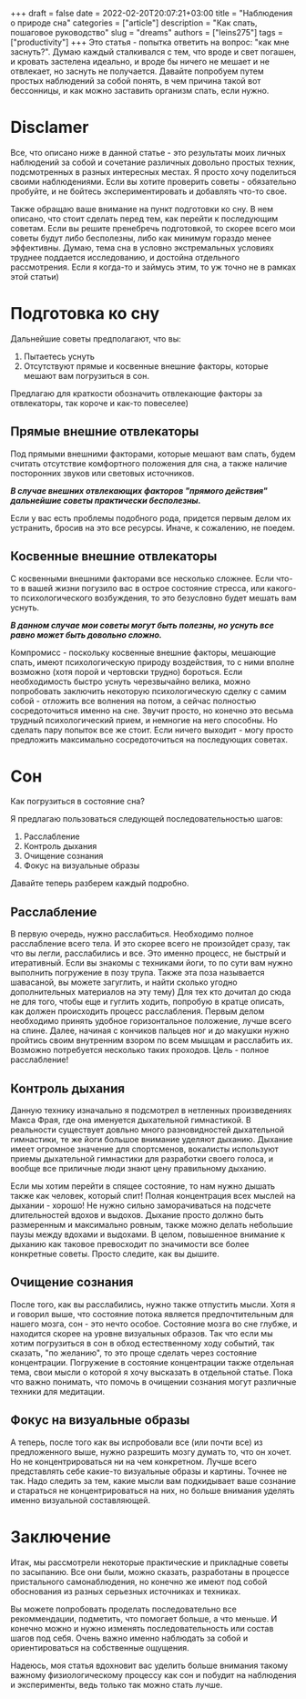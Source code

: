 +++ 
draft = false
date = 2022-02-20T20:07:21+03:00
title = "Наблюдения о природе сна"
categories = ["article"]
description = "Как спать, пошаговое руководство"
slug = "dreams"
authors = ["leins275"]
tags = ["productivity"]
+++
Это статья - попытка ответить на вопрос: "как мне заснуть?".
Думаю каждый сталкивался с тем, что вроде и свет погашен, и кровать застелена идеально, и вроде бы 
ничего не мешает и не отвлекает, но заснуть не получается. Давайте попробуем путем простых наблюдений за собой
понять, в чем причина такой вот бессонницы, и как можно заставить организм спать, если нужно.

# Disclamer

Все, что описано ниже в данной статье - это результаты моих личных наблюдений за собой и сочетание различных довольно 
простых техник, подсмотренных в разных интересных местах. Я просто хочу поделиться своими наблюдениями. Если вы хотите 
проверить советы - обязательно пробуйте, и не бойтесь экспериментировать и добавлять что-то свое. 

Также обращаю ваше внимание на пункт подготовки ко сну. В нем описано, что стоит сделать перед тем, как перейти к 
последующим советам. Если вы решите пренебречь подготовкой, то скорее всего мои советы будут либо бесполезны, либо как 
минимум гораздо менее эффективны. Думаю, тема сна в условно экстремальных условиях труднее поддается исследованию, и 
достойна отдельного рассмотрения. Если я когда-то и займусь этим, то уж точно не в рамках этой статьи)

# Подготовка ко сну

Дальнейшие советы предполагают, что вы:

1. Пытаетесь уснуть
2. Отсутствуют прямые и косвенные внешние факторы, которые мешают вам погрузиться в сон.

Предлагаю для краткости обозначить отвлекающие факторы за отвлекаторы, так короче и как-то повеселее)

## Прямые внешние отвлекаторы
Под прямыми внешними факторами, которые мешают вам спать, будем считать отсутствие комфортного положения для сна, а также 
наличие посторонних звуков или световых источников. 

***В случае внешних отвлекающих факторов "прямого действия" дальнейшие советы практически бесполезны.***

Если у вас есть проблемы подобного рода, придется первым делом их устранить, бросив на это все ресурсы. Иначе, 
к сожалению, не поедем.

## Косвенные внешние отвлекаторы

С косвенными внешними факторами все несколько сложнее. Если что-то в вашей жизни погузило вас в острое состояние стресса,
или какого-то психологического возбуждения, то это безусловно будет мешать вам уснуть. 

***В данном случае мои советы могут быть полезны, но уснуть все равно может быть довольно сложно.***

Компромисс - поскольку косвенные внешние факторы, мешающие спать, имеют психологическую природу воздействия, то с 
ними вполне возможно (хотя порой и чертовски трудно) бороться. Если необходимость быстро уснуть черезвычайно велика,
можно попробовать заключить некоторую психологическую сделку с самим собой - отложить все волнения на потом, а сейчас
полностью сосредоточиться именно на сне. Звучит просто, но конечно это весьма трудный психологический прием, и 
немногие на него способны. Но сделать пару попыток все же стоит. Если ничего выходит - могу просто предложить максимально
сосредоточиться на последующих советах. 

# Сон

Как погрузиться в состояние сна?

Я предлагаю пользоваться следующей последовательностью шагов: 

1. Расслабление
2. Контроль дыхания
3. Очищение сознания
4. Фокус на визуальные образы

Давайте теперь разберем каждый подробно.

## Расслабление

В первую очередь, нужно расслабиться. Необходимо полное расслабление всего тела. И это скорее всего не произойдет сразу,
так что вы легли, расслабились и все. Это именно процесс, не быстрый и итеративный. Если вы знакомы с техниками йоги,
то по сути вам нужно выполнить погружение в позу трупа. Также эта поза называется шавасаной, вы можете загуглить, и 
найти сколько угодно дополнительных материалов на эту тему) Для тех кто дочитал до сюда не для того, чтобы еще и гуглить 
ходить, попробую в кратце описать, как должен происходить процесс расслабления. Первым делом необходимо принять удобное
горизонтальное положение, лучше всего на спине. Далее, начиная с кончиков пальцев ног и до макушки нужно пройтись своим 
внутренним взором по всем мышцам и расслабить их. Возможно потребуется несколько таких проходов. Цель - полное расслабление!

## Контроль дыхания

Данную технику изначально я подсмотрел в нетленных произведениях Макса Фрая, где она именуется дыхательной гимнастикой.
В реальности существует довльно много разновидностей дыхательной гимнастики, те же йоги большое внимание уделяют дыханию.
Дыхание имеет огромное значение для спортсменов, вокалисты используют приемы дыхательной гимнастики для разработки своего
голоса, и вообще все приличные люди знают цену правильному дыханию.

Если мы хотим перейти в спящее состояние, то нам нужно дышать также как человек, который спит!
Полная концентрация всех мыслей на дыхании - хорошо! Не нужно сильно заморачиваться на подсчете длительностей вдохов и
выдохов. 
Дыхание просто должно быть размеренным и максимально ровным, также можно делать небольшие паузы между вдохами и выдохами.
В целом, повышенное внимание к дыханию как таковое превосходит по значимости все более конкретные советы. Просто следите, 
как вы дышите.

## Очищение сознания

После того, как вы расслабились, нужно также отпустить мысли. Хотя я и говорил выше, что состояние потока является
предпочтительным для нашего мозга, сон - это нечто особое. Состояние мозга во сне глубже, и находится скорее на уровне
визуальных образов. Так что если мы хотим погрузиться в сон в обход естественному ходу событий, так сказать, "по желанию",
то это проще сделать через состояние концентрации. Погружение в состояние концентрации также отдельная тема, свои мысли
о которой я хочу высказать в отдельной статье. Пока что важно понимать, что помочь в очищении сознания могут различные
техники для медитации.

## Фокус на визуальные образы

А теперь, после того как вы испробовали все (или почти все) из предложенного выше, нужно разрешить мозгу думать то,
что он хочет. Но не концентрироваться ни на чем конкретном. Лучше всего представлять себе какие-то визуальные образы
и картины. Точнее не так. Надо следить за тем, какие мысли вам подкидывает ваше сознание и стараться не концентрироваться
на них, но больше внимания уделять именно визуальной составляющей.

# Заключение

Итак, мы рассмотрели некоторые практические и прикладные советы по засыпанию. Все они были, можно сказать, разработаны
в процессе пристального самонаблюдения, но конечно же имеют под собой обоснования из разных серьезных источниках и 
техниках. 

Вы можете попробовать проделать последовательно все рекоммендации, подметить, что помогает больше, а что меньше. И 
конечно можно и нужно изменять последовательность или состав шагов под себя. Очень важно именно наблюдать за собой и 
ориентироваться на собственные ощущения.

Надеюсь, моя статья вдохновит вас уделить больше внимания такому важному физиологическому процессу как сон и побудит на
наблюдения и эксперименты, ведь только так можно стать лучше.

